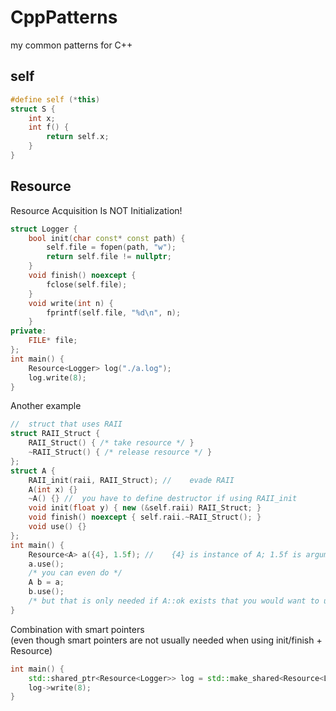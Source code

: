 # CppPatterns
my common patterns for C++

## self

```c++
#define self (*this)
struct S {
	int x;
	int f() {
		return self.x;
	}
}
```

## Resource
Resource Acquisition Is NOT Initialization!

```c++
struct Logger {
	bool init(char const* const path) {
		self.file = fopen(path, "w");
		return self.file != nullptr;
	}
	void finish() noexcept {
		fclose(self.file);
	}
	void write(int n) {
		fprintf(self.file, "%d\n", n); 
	}
private:
	FILE* file;
};
int main() {
	Resource<Logger> log("./a.log");
	log.write(8);
}
```
Another example  
```c++
//	struct that uses RAII
struct RAII_Struct {
	RAII_Struct() { /* take resource */ }
	~RAII_Struct() { /* release resource */ }
};
struct A {
	RAII_init(raii, RAII_Struct); //	evade RAII
	A(int x) {}
	~A() {} //	you have to define destructor if using RAII_init
	void init(float y) { new (&self.raii) RAII_Struct; }
	void finish() noexcept { self.raii.~RAII_Struct(); }
	void use() {}
};
int main() {
	Resource<A> a({4}, 1.5f); //	{4} is instance of A; 1.5f is argument of init
	a.use();
	/* you can even do */ 
	A b = a;
	b.use();
	/* but that is only needed if A::ok exists that you would want to use */
}
```
Combination with smart pointers  
(even though smart pointers are not usually needed when using init/finish + Resource)
```c++
int main() {
	std::shared_ptr<Resource<Logger>> log = std::make_shared<Resource<Logger>>("./a.log");
	log->write(8);
}
```
